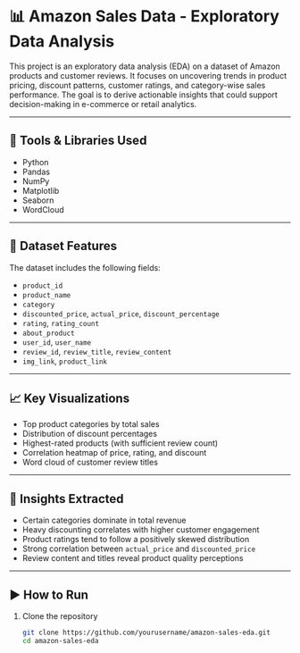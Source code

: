 # 📊 Amazon Sales Data - Exploratory Data Analysis

This project is an exploratory data analysis (EDA) on a dataset of Amazon products and customer reviews. It focuses on uncovering trends in product pricing, discount patterns, customer ratings, and category-wise sales performance. The goal is to derive actionable insights that could support decision-making in e-commerce or retail analytics.

---

## 🧰 Tools & Libraries Used

- Python
- Pandas
- NumPy
- Matplotlib
- Seaborn
- WordCloud

---

## 📁 Dataset Features

The dataset includes the following fields:

- `product_id`  
- `product_name`  
- `category`  
- `discounted_price`, `actual_price`, `discount_percentage`  
- `rating`, `rating_count`  
- `about_product`  
- `user_id`, `user_name`  
- `review_id`, `review_title`, `review_content`  
- `img_link`, `product_link`  

---

## 📈 Key Visualizations

- Top product categories by total sales
- Distribution of discount percentages
- Highest-rated products (with sufficient review count)
- Correlation heatmap of price, rating, and discount
- Word cloud of customer review titles

---

## 🧠 Insights Extracted

- Certain categories dominate in total revenue
- Heavy discounting correlates with higher customer engagement
- Product ratings tend to follow a positively skewed distribution
- Strong correlation between `actual_price` and `discounted_price`
- Review content and titles reveal product quality perceptions

---

## ▶️ How to Run

1. Clone the repository  
   ```bash
   git clone https://github.com/yourusername/amazon-sales-eda.git
   cd amazon-sales-eda
